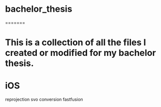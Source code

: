 # bachelor_thesis
=======

This is a collection of all the files I created or modified for my bachelor thesis.
==
iOS
==
reprojection
svo
conversion
fastfusion
